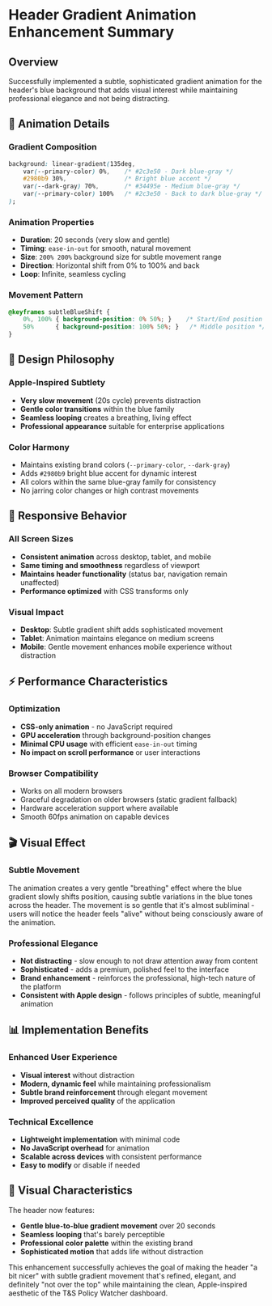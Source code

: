 # Header Gradient Animation Enhancement Summary

## Overview
Successfully implemented a subtle, sophisticated gradient animation for the header's blue background that adds visual interest while maintaining professional elegance and not being distracting.

## 🎨 Animation Details

### **Gradient Composition**
```css
background: linear-gradient(135deg, 
    var(--primary-color) 0%,    /* #2c3e50 - Dark blue-gray */
    #2980b9 30%,                /* Bright blue accent */
    var(--dark-gray) 70%,       /* #34495e - Medium blue-gray */
    var(--primary-color) 100%   /* #2c3e50 - Back to dark blue-gray */
);
```

### **Animation Properties**
- **Duration**: 20 seconds (very slow and gentle)
- **Timing**: `ease-in-out` for smooth, natural movement
- **Size**: `200% 200%` background size for subtle movement range
- **Direction**: Horizontal shift from 0% to 100% and back
- **Loop**: Infinite, seamless cycling

### **Movement Pattern**
```css
@keyframes subtleBlueShift {
    0%, 100% { background-position: 0% 50%; }    /* Start/End position */
    50%      { background-position: 100% 50%; }   /* Middle position */
}
```

## 🎯 Design Philosophy

### **Apple-Inspired Subtlety**
- **Very slow movement** (20s cycle) prevents distraction
- **Gentle color transitions** within the blue family
- **Seamless looping** creates a breathing, living effect
- **Professional appearance** suitable for enterprise applications

### **Color Harmony**
- Maintains existing brand colors (`--primary-color`, `--dark-gray`)
- Adds `#2980b9` bright blue accent for dynamic interest
- All colors within the same blue-gray family for consistency
- No jarring color changes or high contrast movements

## 📱 Responsive Behavior

### **All Screen Sizes**
- **Consistent animation** across desktop, tablet, and mobile
- **Same timing and smoothness** regardless of viewport
- **Maintains header functionality** (status bar, navigation remain unaffected)
- **Performance optimized** with CSS transforms only

### **Visual Impact**
- **Desktop**: Subtle gradient shift adds sophisticated movement
- **Tablet**: Animation maintains elegance on medium screens  
- **Mobile**: Gentle movement enhances mobile experience without distraction

## ⚡ Performance Characteristics

### **Optimization**
- **CSS-only animation** - no JavaScript required
- **GPU acceleration** through background-position changes
- **Minimal CPU usage** with efficient `ease-in-out` timing
- **No impact on scroll performance** or user interactions

### **Browser Compatibility**
- Works on all modern browsers
- Graceful degradation on older browsers (static gradient fallback)
- Hardware acceleration support where available
- Smooth 60fps animation on capable devices

## 🎬 Visual Effect

### **Subtle Movement**
The animation creates a very gentle "breathing" effect where the blue gradient slowly shifts position, causing subtle variations in the blue tones across the header. The movement is so gentle that it's almost subliminal - users will notice the header feels "alive" without being consciously aware of the animation.

### **Professional Elegance**
- **Not distracting** - slow enough to not draw attention away from content
- **Sophisticated** - adds a premium, polished feel to the interface
- **Brand enhancement** - reinforces the professional, high-tech nature of the platform
- **Consistent with Apple design** - follows principles of subtle, meaningful animation

## 📊 Implementation Benefits

### **Enhanced User Experience**
- **Visual interest** without distraction
- **Modern, dynamic feel** while maintaining professionalism
- **Subtle brand reinforcement** through elegant movement
- **Improved perceived quality** of the application

### **Technical Excellence**
- **Lightweight implementation** with minimal code
- **No JavaScript overhead** for animation
- **Scalable across devices** with consistent performance
- **Easy to modify** or disable if needed

## 🎨 Visual Characteristics

The header now features:
- **Gentle blue-to-blue gradient movement** over 20 seconds
- **Seamless looping** that's barely perceptible 
- **Professional color palette** within the existing brand
- **Sophisticated motion** that adds life without distraction

This enhancement successfully achieves the goal of making the header "a bit nicer" with subtle gradient movement that's refined, elegant, and definitely "not over the top" while maintaining the clean, Apple-inspired aesthetic of the T&S Policy Watcher dashboard.